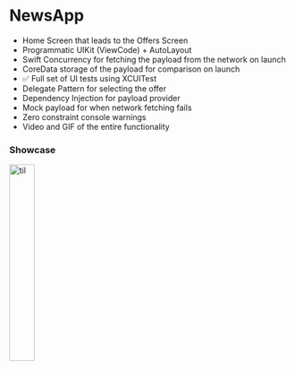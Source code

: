 # NewsApp

- Home Screen that leads to the Offers Screen
- Programmatic UIKit (ViewCode) + AutoLayout
- Swift Concurrency for fetching the payload from the network on launch
- CoreData storage of the payload for comparison on launch
- ✅ Full set of UI tests using XCUITest
- Delegate Pattern for selecting the offer
- Dependency Injection for payload provider
- Mock payload for when network fetching fails
- Zero constraint console warnings
- Video and GIF of the entire functionality

### Showcase
<img src="NewsAppGIF.gif" alt="til" width="30%" height="30%">
